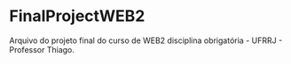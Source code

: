 # FinalProjectWEB2
Arquivo do projeto final do curso de WEB2 disciplina obrigatória - UFRRJ - Professor Thiago.
